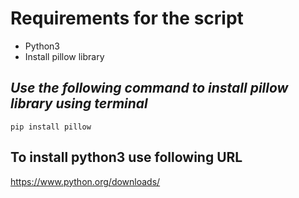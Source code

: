 # **Requirements for the script**
- Python3
- Install pillow library

## *Use the following command to install pillow library using terminal*
`pip install pillow`

## To install python3 use following URL
https://www.python.org/downloads/
